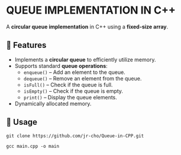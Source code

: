 # QUEUE IMPLEMENTATION IN C++
A **circular queue implementation** in C++ using a **fixed-size array**.

## 🚀 Features
- Implements a **circular queue** to efficiently utilize memory.
- Supports standard **queue operations**:
  - `enqueue()` – Add an element to the queue.
  - `dequeue()` – Remove an element from the queue.
  - `isFull()` – Check if the queue is full.
  - `isEmpty()` – Check if the queue is empty.
  - `print()` – Display the queue elements.
- Dynamically allocated memory.

## 📌 Usage
```
git clone https://github.com/jr-cho/Queue-in-CPP.git

gcc main.cpp -o main
```
